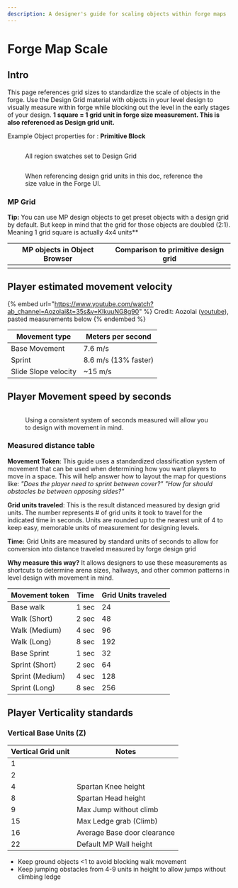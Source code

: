 ```yaml
---
description: A designer's guide for scaling objects within forge maps
---
```


# Forge Map Scale

## Intro

This page references grid sizes to standardize the scale of objects in the forge. Use the Design Grid material with objects in your level design to visually measure within forge while blocking out the level in the early stages of your design. **1 square = 1 grid unit in forge size measurement. This is also referenced as Design grid unit.**

Example Object properties for : **Primitive Block**

<figure><img src="../.gitbook/assets/mapscale-designerblock.png" alt=""><figcaption><p>All region swatches set to Design Grid</p></figcaption></figure>

<figure><img src="../.gitbook/assets/mapscale-designerblock-sizedetail.jpg" alt=""><figcaption><p>When referencing design grid units in this doc, reference the size value in the Forge UI.</p></figcaption></figure>

### **MP Grid**

**Tip:** You can use MP design objects to get preset objects with a design grid by default. But keep in mind that the grid for those objects are doubled (2:1). Meaning 1 grid square is actually 4x4 units\*\*

| MP objects in Object Browser                                                     | Comparison to primitive design grid                                                                 |
| -------------------------------------------------------------------------------- | --------------------------------------------------------------------------------------------------- |
| <img src="../.gitbook/assets/mapscale-mpblocks.jpg" alt="" data-size="original"> | <img src="../.gitbook/assets/mapscale-designerblock-mpvsprimitive.jpg" alt="" data-size="original"> |

## Player estimated movement velocity

{% embed url="https://www.youtube.com/watch?ab_channel=Aozolai&t=35s&v=KlkuuNG8g90" %}
Credit: Aozolai ([youtube](https://www.youtube.com/watch?v=KlkuuNG8g90\&t=35s\&ab\_channel=Aozolai)), pasted measurements below
{% endembed %}

| Movement type        | Meters per second    |
| -------------------- | -------------------- |
| Base Movement        | 7.6 m/s              |
| Sprint               | 8.6 m/s (13% faster) |
| Slide Slope velocity | \~15 m/s             |

## Player Movement speed by seconds

<figure><img src="../.gitbook/assets/mapscale-designerblock-timeddistance.jpg" alt=""><figcaption><p>Using a consistent system of seconds measured will allow you to design with movement in mind.</p></figcaption></figure>

### Measured distance table

**Movement Token**: This guide uses a standardized classification system of movement that can be used when determining how you want players to move in a space. This will help answer how to layout the map for questions like: _"Does the player need to sprint between cover?" "How far should obstacles be between opposing sides?"_

**Grid units traveled**: This is the result distanced measured by design grid units. The number represents # of grid units it took to travel for the indicated time in seconds. Units are rounded up to the nearest unit of 4 to keep easy, memorable units of measurement for designing levels.

**Time:** Grid Units are measured by standard units of seconds to allow for conversion into distance traveled measured by forge design grid

**Why measure this way?** It allows designers to use these measurements as shortcuts to determine arena sizes, hallways, and other common patterns in level design with movement in mind.

| Movement token  | Time  | Grid Units traveled |
| --------------- | ----- | ------------------- |
| Base walk       | 1 sec | 24                  |
| Walk (Short)    | 2 sec | 48                  |
| Walk (Medium)   | 4 sec | 96                  |
| Walk (Long)     | 8 sec | 192                 |
| Base Sprint     | 1 sec | 32                  |
| Sprint (Short)  | 2 sec | 64                  |
| Sprint (Medium) | 4 sec | 128                 |
| Sprint (Long)   | 8 sec | 256                 |

## Player Verticality standards

### Vertical Base Units (Z)

| Vertical Grid unit | Notes                       |
| ------------------ | --------------------------- |
| 1                  |                             |
| 2                  |                             |
| 4                  | Spartan Knee height         |
| 8                  | Spartan Head height         |
| 9                  | Max Jump without climb      |
| 15                 | Max Ledge grab (Climb)      |
| 16                 | Average Base door clearance |
| 22                 | Default MP Wall height      |

* Keep ground objects <1 to avoid blocking walk movement
* Keep jumping obstacles from 4-9 units in height to allow jumps without climbing ledge

